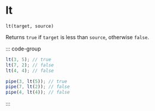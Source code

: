 # lt

`lt(target, source)`

Returns `true` if `target` is less than `source`, otherwise `false`.

::: code-group

```ts [data-first]
lt(3, 5); // true
lt(7, 2); // false
lt(4, 4); // false
```

```ts [data-last]
pipe(3, lt(5)); // true
pipe(7, lt(2)); // false
pipe(4, lt(4)); // false
```

:::
